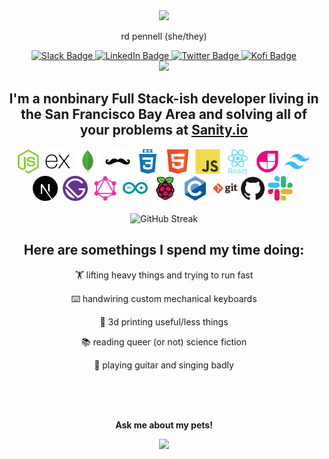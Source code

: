 <div id="header" align="center">
  <img src="https://media.giphy.com/media/nERMP8fuaZqvM6i94v/giphy.gif" width="100"/>
  <p>rd pennell (she/they)</p>
  <div id="badges">
  <a href="https://sanity-io-land.slack.com/">
    <img src="https://img.shields.io/badge/Slack-black?style=for-the-badge&logo=slack&logoColor=white" alt="Slack Badge"/>
  </a>
  <a href="https://www.linkedin.com/in/rdlarimer/">
    <img src="https://img.shields.io/badge/LinkedIn-black?style=for-the-badge&logo=linkedIn&logoColor=white" alt="LinkedIn Badge"/>
  </a>
  <a href="https://www.sanity.io/exchange/community/rdpennell">
    <img src="https://img.shields.io/badge/SANITY EXCHANGE-black?style=for-the-badge" alt="Twitter Badge"/>
  </a>
  <a href="https://ko-fi.com/rdpennell">
    <img src="https://img.shields.io/badge/Send me a coffee-black?style=for-the-badge&logo=kofi" alt="Kofi Badge"/>
  </a>
</div>
</div>
<div align="center">
  <img src="https://media.giphy.com/media/ForxtLiaT9Oe0JhFKN/giphy.gif" />
  <h2>I'm a nonbinary Full Stack-ish developer living in the San Francisco Bay Area and solving all of your problems at <a href="https://slack.sanity.io/">Sanity.io</a></h2>
  <div>
    <img src="https://github.com/devicons/devicon/blob/master/icons/nodejs/nodejs-original.svg"  title="Node" alt="Node" width="40" height="40"/>&nbsp;
    <img src="https://github.com/devicons/devicon/blob/master/icons/express/express-original.svg"  title="Express" alt="Express" width="40" height="40"/>&nbsp;
    <img src="https://github.com/devicons/devicon/blob/master/icons/mongodb/mongodb-original.svg" title="MongoDB" alt="MongoDB" width="40" height="40"/>&nbsp;
    <img src="https://github.com/devicons/devicon/blob/master/icons/handlebars/handlebars-original.svg" title="Handlebars" alt="Handlebars" width="40" height="40"/>&nbsp;
    <img src="https://github.com/devicons/devicon/blob/master/icons/css3/css3-plain-wordmark.svg"  title="CSS3" alt="CSS" width="40" height="40"/>&nbsp;
    <img src="https://github.com/devicons/devicon/blob/master/icons/html5/html5-original.svg" title="HTML5" alt="HTML" width="40" height="40"/>&nbsp;
    <img src="https://github.com/devicons/devicon/blob/master/icons/javascript/javascript-original.svg" title="JavaScript" alt="JavaScript" width="40" height="40"/>&nbsp;
    <img src="https://github.com/devicons/devicon/blob/master/icons/react/react-original-wordmark.svg" title="React" alt="React" width="40" height="40"/>&nbsp;
    <img src="https://github.com/devicons/devicon/blob/master/icons/jamstack/jamstack-original.svg" title="Jamstack" alt="Jamstack" width="40" height="40"/>&nbsp;
    <img src="https://github.com/devicons/devicon/blob/master/icons/tailwindcss/tailwindcss-plain.svg"  title="Tailwind" alt="Tailwind" width="40" height="40"/>&nbsp;
    <img src="https://github.com/devicons/devicon/blob/master/icons/nextjs/nextjs-original.svg" title="NextJS" alt="NextJS" width="40" height="40"/>&nbsp;
    <img src="https://github.com/devicons/devicon/blob/master/icons/gatsby/gatsby-plain.svg" title="Gatsby" alt="Gatsby" width="40" height="40"/>&nbsp; 
    <img src="https://github.com/devicons/devicon/blob/master/icons/graphql/graphql-plain.svg" title="GraphQL" alt="GraphQL" width="40" height="40"/>&nbsp; 
    <img src="https://github.com/devicons/devicon/blob/master/icons/arduino/arduino-original.svg" title="Arduino" alt="Arduino" width="40" height="40"/>&nbsp;
    <img src="https://github.com/devicons/devicon/blob/master/icons/raspberrypi/raspberrypi-original.svg" title="RaspberryPi" alt="RaspberryPi" width="40" height="40"/>&nbsp;
    <img src="https://github.com/devicons/devicon/blob/master/icons/c/c-original.svg" title="C" alt="C" width="40" height="40"/>&nbsp;
    <img src="https://github.com/devicons/devicon/blob/master/icons/git/git-original-wordmark.svg" title="Git" **alt="Git" width="40" height="40"/>
    <img src="https://github.com/devicons/devicon/blob/master/icons/github/github-original.svg" title="Github" **alt="Github" width="40" height="40"/>
    <img src="https://github.com/devicons/devicon/blob/master/icons/slack/slack-original.svg" title="Slack" alt="Slack" width="40" height="40"/>&nbsp;
  </div>
  <br>
  <img src="http://github-readme-streak-stats.herokuapp.com?user=rlpennell&theme=dark&background=000000" alt="GitHub Streak" />
  <br>
  <div>
    <!-- BLOG-POST-LIST:START -->
    <!-- BLOG-POST-LIST:END -->
  </div>
</div>

<div align="center">
  <h2>Here are somethings I spend my time doing:</h2>
  <p>🏋️ lifting heavy things and trying to run fast</p>
  <p>⌨️ handwiring custom mechanical keyboards </p>
  <p>🧵 3d printing useful/less things</p>
  <p>📚 reading queer (or not) science fiction</p>
  <p>🎸 playing guitar and singing badly</p>
  <br>
  <br>
  <br>
  <p><strong>Ask me about my pets!</strong><p>
  <img src="https://media.giphy.com/media/jpPTyP6YghtiU/giphy.gif" />
</div>

